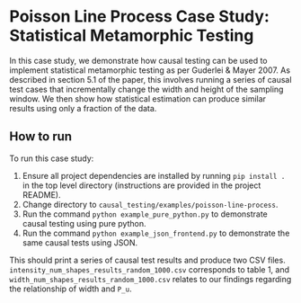# Poisson Line Process Case Study: Statistical Metamorphic Testing
In this case study, we demonstrate how causal testing can be used to implement statistical metamorphic testing as per Guderlei & Mayer 2007. As described in section 5.1 of the paper, this involves running a series of causal test cases that incrementally change the width and height of the sampling window. We then show how statistical estimation can produce similar results using only a fraction of the data.

## How to run
To run this case study:
1. Ensure all project dependencies are installed by running `pip install .` in the top level directory
   (instructions are provided in the project README).
2. Change directory to `causal_testing/examples/poisson-line-process`.
3. Run the command `python example_pure_python.py` to demonstrate causal testing using pure python.
3. Run the command `python example_json_frontend.py` to demonstrate the same causal tests using JSON.

This should print a series of causal test results and produce two CSV files. `intensity_num_shapes_results_random_1000.csv` corresponds to table 1, and `width_num_shapes_results_random_1000.csv` relates to our findings regarding the relationship of width and `P_u`.
